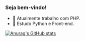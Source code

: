 ### Seja bem-vindo!


- 🔭 Atualmente trabalho com PHP.
- 🌱 Estudo Python e Front-end.

[![Anurag's GitHub stats](https://github-readme-stats.vercel.app/api?username=alex-sandro&theme=tokyonight)](https://github.com/alex-sandro/github-readme-stats)
